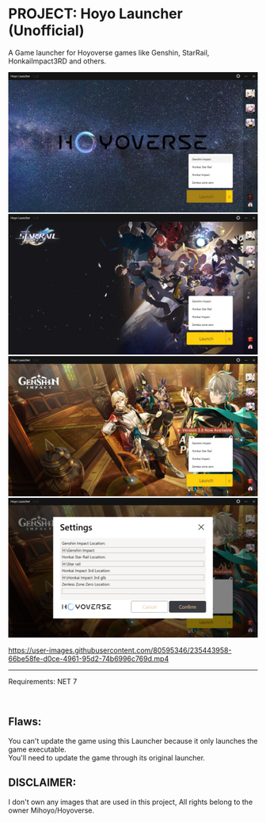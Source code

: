 # PROJECT: Hoyo Launcher (Unofficial)
A Game launcher for Hoyoverse games like Genshin, StarRail, HonkaiImpact3RD and others.

![Main](readme/main.jpg)
![Sample1](readme/sample%201.jpg)
![Sample2](readme/sample%202.jpg)
![Settings](readme/settings.jpg)

https://user-images.githubusercontent.com/80595346/235443958-66be58fe-d0ce-4961-95d2-74b6996c769d.mp4

---

Requirements: NET 7

<br>

## Flaws:
You can't update the game using this Launcher because it only launches the game executable.<br>
You'll need to update the game through its original launcher.

## DISCLAIMER:
I don't own any images that are used in this project, All rights belong to the owner Mihoyo/Hoyoverse.